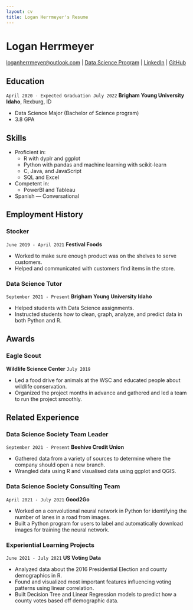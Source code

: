 ```yaml
---
layout: cv
title: Logan Herrmeyer's Resume
---
```

# Logan Herrmeyer

<div id="webaddress">
<a href="mailto:loganherrmeyer@outlook.com">loganherrmeyer@outlook.com</a>
| <a href="https://byuidatascience.github.io/development.html">Data Science Program</a>
| <a href="https://www.linkedin.com/in/logan-herrmeyer-ba2242204/">LinkedIn</a>
| <a href="https://github.com/LHerrmeyer">GitHub</a>
</div>

<!-- https://www.monique.tech/the-art-of-markdown -->

## Education

`April 2020 - Expected Graduation July 2022`
__Brigham Young University Idaho__, Rexburg, ID

- Data Science Major (Bachelor of Science program)
- 3.8 GPA

## Skills
- Proficient in:
  - R with dyplr and ggplot
  - Python with pandas and machine learning with scikit-learn
  - C, Java, and JavaScript
  - SQL and Excel
- Competent in:
  - PowerBI and Tableau
- Spanish — Conversational

## Employment History

### Stocker

`June 2019 - April 2021`
__Festival Foods__

- Worked to make sure enough product was on the shelves to serve customers.
- Helped and communicated with customers find items in the store.

### Data Science Tutor

`September 2021 - Present`
__Brigham Young University Idaho__

- Helped students with Data Science assignments.
- Instructed students how to clean, graph, analyze, and predict data in both Python and R.

## Awards

### Eagle Scout
__Wildlife Science Center__
`July 2019`

- Led a food drive for animals at the WSC and educated people about wildlife conservation.
- Organized the project months in advance and gathered and led a team to run the project smoothly. 

## Related Experience

### Data Science Society Team Leader

`September 2021 - Present`
__Beehive Credit Union__

- Gathered data from a variety of sources to determine where the company should open a new branch.
- Wrangled data using R and visualised data using ggplot and QGIS.

### Data Science Society Consulting Team

`April 2021 - July 2021`
__Good2Go__

- Worked on a convolutional neural network in Python for identifying the number of lanes in a road from images.
- Built a Python program for users to label and automatically download images for training the neural network.

### Experiential Learning Projects

`June 2021 - July 2021`
__US Voting Data__

- Analyzed data about the 2016 Presidential Election and county demographics in R.
- Found and visualized most important features influencing voting patterns using linear correlation.
- Built Decision Tree and Linear Regression models to predict how a county votes based off demographic data.

<!-- ### Footer

Last updated: May 2013 -->


